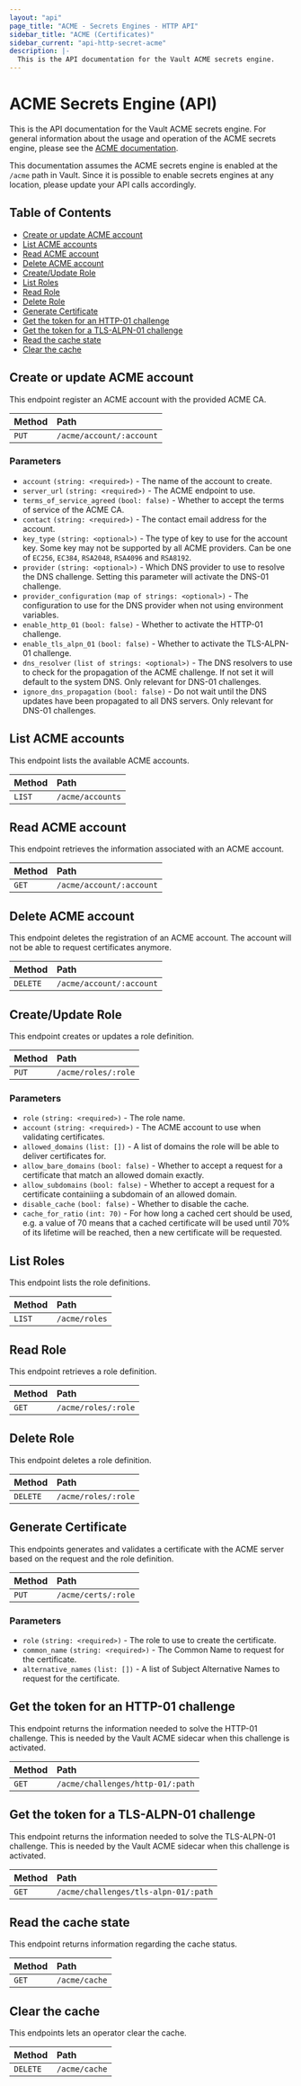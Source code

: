 ```yaml
---
layout: "api"
page_title: "ACME - Secrets Engines - HTTP API"
sidebar_title: "ACME (Certificates)"
sidebar_current: "api-http-secret-acme"
description: |-
  This is the API documentation for the Vault ACME secrets engine.
---
```


# ACME Secrets Engine (API)

This is the API documentation for the Vault ACME secrets engine. For general
information about the usage and operation of the ACME secrets engine, please see
the [ACME documentation](/docs/secrets/acme/index.html).

This documentation assumes the ACME secrets engine is enabled at the `/acme` path
in Vault. Since it is possible to enable secrets engines at any location, please
update your API calls accordingly.

## Table of Contents

* [Create or update ACME account](#create-or-update-acme-account)
* [List ACME accounts](#list-acme-accounts)
* [Read ACME account](#read-acme-account)
* [Delete ACME account](#delete-acme-account)
* [Create/Update Role](#create-update-role)
* [List Roles](#list-roles)
* [Read Role](#read-role)
* [Delete Role](#delete-role)
* [Generate Certificate](#generate-certificate)
* [Get the token for an HTTP-01 challenge](#get-the-token-for-an-http-01-challenge)
* [Get the token for a TLS-ALPN-01 challenge](#get-the-token-for-a-tls-alpn-01-challenge)
* [Read the cache state](#read-the-cache-state)
* [Clear the cache](#clear-the-cache)

## Create or update ACME account

This endpoint register an ACME account with the provided ACME CA.

| Method   | Path                      |
| :------- | :------------------------ |
| `PUT`    | `/acme/account/:account`  |


### Parameters

- `account` `(string: <required>)` - The name of the account to create.
- `server_url` `(string: <required>)` - The ACME endpoint to use.
- `terms_of_service_agreed` `(bool: false)` - Whether to accept the terms of service of the ACME CA.
- `contact` `(string: <required>)` - The contact email address for the account.
- `key_type` `(string: <optional>)` - The type of key to use for the account key. Some key may not be supported by all ACME providers. Can be one of `EC256`, `EC384`, `RSA2048`, `RSA4096` and `RSA8192`.
- `provider` `(string: <optional>)` - Which DNS provider to use to resolve the DNS challenge. Setting this parameter will activate the DNS-01 challenge.
- `provider_configuration` `(map of strings: <optional>)` - The configuration to use for the DNS provider when not using environment variables.
- `enable_http_01` `(bool: false)` - Whether to activate the HTTP-01 challenge.
- `enable_tls_alpn_01` `(bool: false)` - Whether to activate the TLS-ALPN-01 challenge.
- `dns_resolver` `(list of strings: <optional>)` - The DNS resolvers to use to check for the propagation of the ACME challenge. If not set it will default to the system DNS. Only relevant for DNS-01 challenges.
- `ignore_dns_propagation` `(bool: false)` - Do not wait until the DNS updates have been propagated to all DNS servers. Only relevant for DNS-01 challenges.


## List ACME accounts

This endpoint lists the available ACME accounts.

| Method | Path             |
| :----- | :--------------- |
| `LIST` | `/acme/accounts` |

## Read ACME account

This endpoint retrieves the information associated with an ACME account.

| Method | Path                     |
| :----- | :----------------------- |
| `GET`  | `/acme/account/:account` |

## Delete ACME account

This endpoint deletes the registration of an ACME account. The account will not
be able to request certificates anymore.

| Method    | Path                     |
| :-------- | :----------------------- |
| `DELETE`  | `/acme/account/:account` |

## Create/Update Role

This endpoint creates or updates a role definition.

| Method | Path                 |
| :----- | :------------------- |
| `PUT`  | `/acme/roles/:role`  |

### Parameters

- `role` `(string: <required>)` - The role name.
- `account` `(string: <required>)` - The ACME account to use when validating certificates.
- `allowed_domains` `(list: [])` - A list of domains the role will be able to deliver certificates for.
- `allow_bare_domains` `(bool: false)` - Whether to accept a request for a certificate that match an allowed domain exactly.
- `allow_subdomains` `(bool: false)` - Whether to accept a request for a certificate containiing a subdomain of an allowed domain.
- `disable_cache` `(bool: false)` - Whether to disable the cache.
- `cache_for_ratio` `(int: 70)` - For how long a cached cert should be used, e.g. a value of 70 means that a cached certificate will be used until 70% of its lifetime will be reached, then a new certificate will be requested.

## List Roles

This endpoint lists the role definitions.

| Method | Path          |
| :----- | :------------ |
| `LIST` | `/acme/roles` |

## Read Role

This endpoint retrieves a role definition.

| Method | Path                 |
| :----- | :------------------- |
| `GET`  | `/acme/roles/:role`  |

## Delete Role

This endpoint deletes a role definition.

| Method    | Path                 |
| :-------- | :------------------- |
| `DELETE`  | `/acme/roles/:role`  |

## Generate Certificate

This endpoints generates and validates a certificate with the ACME server based
on the request and the role definition.

| Method | Path                 |
| :----- | :------------------- |
| `PUT`  | `/acme/certs/:role`  |

### Parameters

- `role` `(string: <required>)` - The role to use to create the certificate.
- `common_name` `(string: <required>)` - The Common Name to request for the certificate.
- `alternative_names` `(list: [])` - A list of Subject Alternative Names to request for the certificate.

## Get the token for an HTTP-01 challenge

This endpoint returns the information needed to solve the HTTP-01 challenge.
This is needed by the Vault ACME sidecar when this challenge is activated.

| Method | Path                                  |
| :----- | :------------------------------------ |
| `GET`  | `/acme/challenges/http-01/:path`      |

## Get the token for a TLS-ALPN-01 challenge

This endpoint returns the information needed to solve the TLS-ALPN-01 challenge.
This is needed by the Vault ACME sidecar when this challenge is activated.

| Method | Path                                  |
| :----- | :------------------------------------ |
| `GET`  | `/acme/challenges/tls-alpn-01/:path`  |

## Read the cache state

This endpoint returns information regarding the cache status.

| Method | Path               |
| :----- | :----------------- |
| `GET`  | `/acme/cache`      |

## Clear the cache

This endpoints lets an operator clear the cache.

| Method    | Path               |
| :-------- | :----------------- |
| `DELETE`  | `/acme/cache`      |
